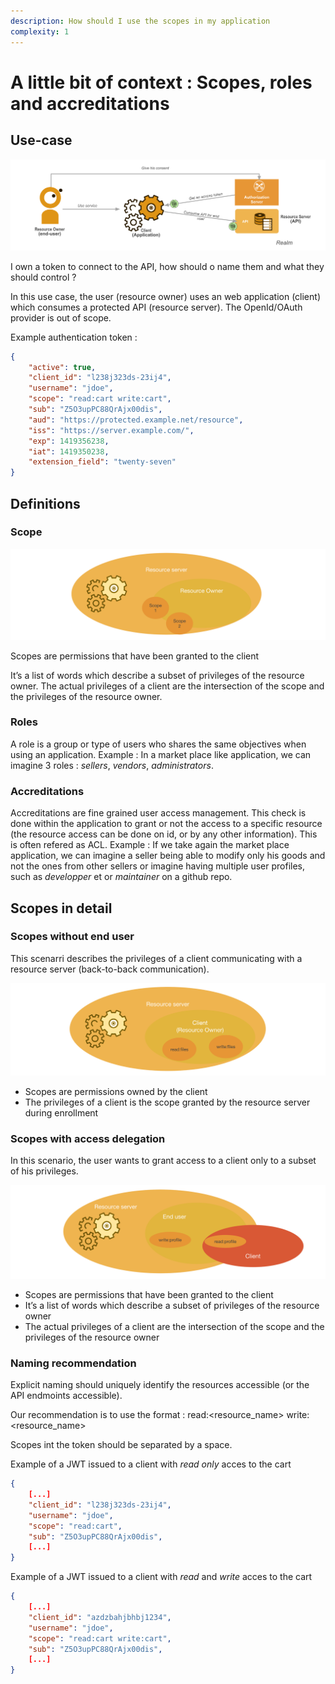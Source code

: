 ```yaml
---
description: How should I use the scopes in my application
complexity: 1
---
```


# A little bit of context : Scopes, roles and accreditations

## Use-case

![use-case-schema](images/scopes-roles-accreditations/use_case.png)

I own a token to connect to the API, how should o name them and what they should control ?

In this use case, the user (resource owner) uses an web application (client) which consumes a protected API (resource server).
The OpenId/OAuth provider is out of scope.

Example authentication token :

```json
{
    "active": true,
    "client_id": "l238j323ds-23ij4",
    "username": "jdoe",
    "scope": "read:cart write:cart",
    "sub": "Z5O3upPC88QrAjx00dis",
    "aud": "https://protected.example.net/resource",
    "iss": "https://server.example.com/",
    "exp": 1419356238,
    "iat": 1419350238,
    "extension_field": "twenty-seven"
}
```

## Definitions

### Scope

![scope-schema](images/scopes-roles-accreditations/scope_global_schema.png)

Scopes are permissions that have been granted to the client

It’s a list of words which describe a subset of privileges of the resource owner.
The actual privileges of a client are the intersection of the scope and the privileges of the resource owner.

### Roles

A role is a group or type of users who shares the same objectives when using an application.
Example : In a market place like application, we can imagine 3 roles : *sellers*, *vendors*, *administrators*.

### Accreditations

Accreditations are fine grained user access management. This check is done within the application to grant or not the access to a specific resource (the resource access can be done on id, or by any other information). This is often refered as ACL.
Example : If we take again the market place application, we can imagine a seller being able to modify only his goods and not the ones from other sellers or imagine having multiple user profiles, such as *developper* et or *maintainer* on a github repo.

## Scopes in detail

### Scopes without end user

This scenarri describes the privileges of a client communicating with a resource server (back-to-back communication).

![scope_without-end-user-schema](images/scopes-roles-accreditations/scope_without_end_user.png)

- Scopes are permissions owned by the client
- The privileges of a client is the scope granted by the resource server during enrollment

### Scopes with access delegation

In this scenario, the user wants to grant access to a client only to a subset of his privileges.

![scope_without-end-user-schema](images/scopes-roles-accreditations/scope_delegation.png)

- Scopes are permissions that have been granted to the client
- It’s a list of words which describe a subset of privileges of the resource owner
- The actual privileges of a client are the intersection of the scope and the privileges of the resource owner

### Naming recommendation

Explicit naming should uniquely identify the resources accessible (or the API endmoints accessible).

Our recommendation is to use the format :
read:<resource_name>
write:<resource_name>

Scopes int the token should be separated by a space.

Example of a JWT issued to a client with *read only* acces to the cart
```json
{
    [...]
    "client_id": "l238j323ds-23ij4",
    "username": "jdoe",
    "scope": "read:cart",
    "sub": "Z5O3upPC88QrAjx00dis",
    [...]
}
```

Example of a JWT issued to a client with *read* and *write* acces to the cart
```json
{
    [...]
    "client_id": "azdzbahjbhbj1234",
    "username": "jdoe",
    "scope": "read:cart write:cart",
    "sub": "Z5O3upPC88QrAjx00dis",
    [...]
}
```
